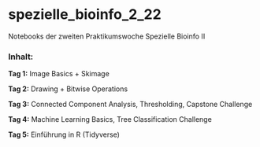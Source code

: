 # spezielle_bioinfo_2_22

Notebooks der zweiten Praktikumswoche Spezielle Bioinfo II

### Inhalt: 

**Tag 1:** Image Basics + Skimage

**Tag 2:** Drawing + Bitwise Operations

**Tag 3:** Connected Component Analysis, Thresholding, Capstone Challenge

**Tag 4:** Machine Learning Basics, Tree Classification Challenge

**Tag 5:** Einführung in R (Tidyverse)
